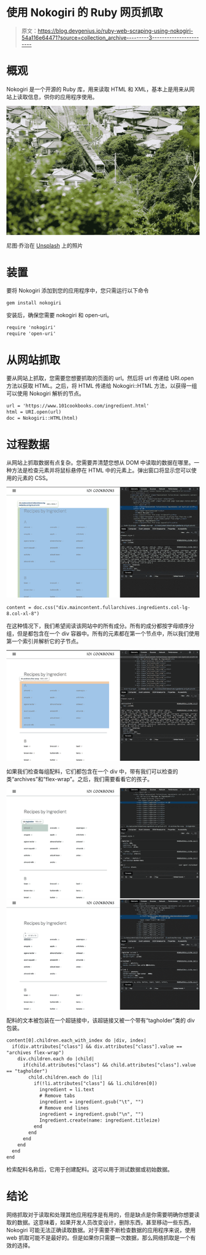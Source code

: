 # 使用 Nokogiri 的 Ruby 网页抓取

> 原文：<https://blog.devgenius.io/ruby-web-scraping-using-nokogiri-54a116e64471?source=collection_archive---------3----------------------->

# 概观

Nokogiri 是一个开源的 Ruby 库，用来读取 HTML 和 XML，基本上是用来从网站上读取信息，供你的应用程序使用。

![](img/ae33ea134f4373948fb5aa279e5399bc.png)

尼图·乔治在 [Unsplash](https://unsplash.com?utm_source=medium&utm_medium=referral) 上的照片

# 装置

要将 Nokogiri 添加到您的应用程序中，您只需运行以下命令

```
gem install nokogiri
```

安装后，确保您需要 nokogiri 和 open-uri。

```
require 'nokogiri' 
require 'open-uri'
```

# 从网站抓取

要从网站上抓取，您需要您想要抓取的页面的 url。然后将 url 传递给 URI.open 方法以获取 HTML。之后，将 HTML 传递给 Nokogiri::HTML 方法，以获得一组可以使用 Nokogiri 解析的节点。

```
url = 'https://www.101cookbooks.com/ingredient.html'
html = URI.open(url)
doc = Nokogiri::HTML(html)
```

# 过程数据

从网站上抓取数据有点复杂。您需要弄清楚您想从 DOM 中读取的数据在哪里。一种方法是检查元素并将鼠标悬停在 HTML 中的元素上。弹出窗口将显示您可以使用的元素的 CSS。

![](img/e8ca15a1ede43f3e8394a3d7e9b9dcfb.png)

```
content = doc.css("div.maincontent.fullarchives.ingredients.col-lg-8.col-xl-8")
```

在这种情况下，我们希望阅读该网站中的所有成分。所有的成分都按字母顺序分组，但是都包含在一个 div 容器中。所有的元素都在第一个节点中，所以我们使用第一个索引并解析它的子节点。

![](img/ea34285e4f7e0b6cbb90199a9b3102a8.png)

如果我们检查每组配料，它们都包含在一个 div 中，带有我们可以检查的类“archives”和“flex-wrap”。之后，我们需要看看它的孩子。

![](img/9338c3d05ff4c8968f865111e2aa2914.png)![](img/6c2ac62b71f7060a9bfb647676ec228d.png)

配料的文本被包装在一个超链接中，该超链接又被一个带有“tagholder”类的 div 包装。

```
content[0].children.each_with_index do |div, index|
  if(div.attributes["class"] && div.attributes["class"].value == "archives flex-wrap")
    div.children.each do |child|        
      if(child.attributes["class"] && child.attributes["class"].value == "tagholder")          
        child.children.each do |li|            
          if(!li.attributes["class"] && li.children[0])
            ingredient = li.text
            # Remove tabs
            ingredient = ingredient.gsub("\t", "")              
            # Remove end lines
            ingredient = ingredient.gsub("\n", "")
            Ingredient.create(name: ingredient.titleize)            
          end          
        end        
      end      
    end  
  end
end
```

检索配料名称后，它用于创建配料。这可以用于测试数据或初始数据。

# 结论

网络抓取对于读取和处理其他应用程序是有用的，但是缺点是你需要明确你想要读取的数据。这意味着，如果开发人员改变设计，删除东西，甚至移动一些东西，Nokogiri 可能无法正确读取数据。对于需要不断检查数据的应用程序来说，使用 web 抓取可能不是最好的。但是如果你只需要一次数据，那么网络抓取是一个有效的选择。